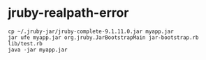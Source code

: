 # jruby-realpath-error

```
cp ~/.jruby-jar/jruby-complete-9.1.11.0.jar myapp.jar
jar ufe myapp.jar org.jruby.JarBootstrapMain jar-bootstrap.rb lib/test.rb
java -jar myapp.jar
```
